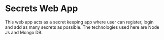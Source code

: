 # Secrets Web App
This web app acts as a secret keeping app where user can register, login and add as many secrets as possible. The technologies used here are Node Js and Mongo DB. 
